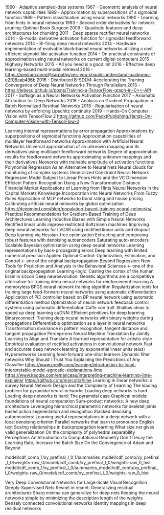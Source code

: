1960 - Adaptive sampled-data systems
1987 - Geometric analysis of neural network capabilities
1989 - Approximation by superpositions of a sigmoidal function
1989 - Pattern classification using neural networks
1990 - Learning from hints in neural networks
1993 - Second order derivatives for network pruning: Optimal Brain Surgeon
2009 - Quadratic features and deep architectures for chunking
2011 - Deep sparse rectifier neural networks
2014 - Bi-modal derivative activation function for sigmoidal feedforward networks
2014 - Bi-firing deep neural networks
2014 - Hardware implementation of evolvable block-based neural networks utilizing a cost efficient sigmoid-like activation function
2014 - On practical constraints of approximation using neural networks on current digital computers
2015 - Highway Networks
2015 - All you need is a good init
2016 - Effective deep learning-based multi-modal retrieval
2016 - https://medium.com/@karpathy/yes-you-should-understand-backprop-e2f06eab496b
2016 - Distributed B-SDLM: Accelerating the Training Convergence of Deep Neural Networks Through Parallelism
2016 - https://tebesu.github.io/posts/Training-a-TensorFlow-graph-in-C++-API
2017 - Softsign as a Neural Networks Activation Function
2017 - Axiomatic Attribution for Deep Networks
2018 - Analysis on Gradient Propagation in Batch Normalized Residual Networks
2018 - Regularisation of neural networks by enforcing Lipschitz continuity
2019 - Hands-On Computer Vision with TensorFlow 2
    https://github.com/PacktPublishing/Hands-On-Computer-Vision-with-TensorFlow-2
 
Learning internal representations by error propagation
Approximations by superpositions of sigmoidal functions
Approximation capabilities of multilayer feedforward networks
Approximation with Artificial Neural Networks
Universal approximation of an unknown mapping and its derivatives using multilayer feedforward networks
Degree of approximation results for feedforward networks approximating unknown mappings and their derivatives
Networks with trainable amplitude of activation functions
Polynomial Regression As an Alternative to Neural Nets
Neural clouds for monitoring of complex systems
Generalized Constraint Neural Network Regression Model Subject to Linear Priors
Hints and the VC Dimension
Efficient Pattern Recognition Using a New Transformation Distance
Financial Market Applications of Learning from Hints Neural Networks in the Capital Markets
Knowledge Incorporation into Neural Networks From Fuzzy Rules
Application of MLP networks to bond rating and house pricing
Calibrating artificial neural networks by global optimization   
https://deepmind.com/blog/population-based-training-neural-networks/
Practical Recommendations for Gradient-Based Training of Deep Architectures
Learning Inductive Biases with Simple Neural Networks
Rectified linear units improve restricted Boltzmann machines
Improving deep neural networks for LVCSR using rectified linear units and dropout
Deep learning via Hessian-free optimization
Extracting and composing robust features with denoising autoencoders
Saturating auto-encoders
Scalable Bayesian optimization using deep neural networks
Learning representations by back-propagating errors
Deep learning with limited numerical precision
Applied Optimal Control: Optimization, Estimation, and Control <- one of the original backpropagation
Beyond Regression: New Tools for Prediction and Analysis in the Behavioral Sciences <- one of the original backpropagation
Learning-logic: Casting the cortex of the human brain in silicon
Deep neuroevolution: Genetic algorithms are a competitive alternative for training deep neural networks for reinforcement learning
A memoryless BFGS neural network training algorithm
Regularization tools for training large feed-forward neural networks using automatic differentiation
Application of PID controller based on BP neural network using automatic differentiation method
Optimization of neural network feedback control systems using automatic differentiation
Caffe con troll: Shallow ideas to speed up deep learning
cuDNN: Efficient primitives for deep learning
Binaryconnect: Training deep neural networks with binary weights during propagations
Differentiable optimization as a layer in neural networks
Transformation invariance in pattern recognition, tangent distance and tangent propagation
Perceprrons
Neural Machine Translation by Jointly Learning to Align and Translate
A learned representation for artistic style
Empirical evaluation of rectified activations in convolutional network
Fast and accurate deep network learning by exponential linear units (elus)
Hypernetworks
Learning feed-forward one-shot learners
Dynamic filter networks
Why Should I Trust You Explaining the Predictions of Any Classifier
https://www.oreilly.com/learning/introduction-to-local-interpretable-model-agnostic-explanations-lime
https://www.kaggle.com/emanceau/interpreting-machine-learning-lime-explainer
https://github.com/marcotcr/lime
Learning in linear networks: a survey
Neural Network Design and the Complexity of Learning
The loading problem for pyramidal neural networks
Loading deep networks is hard
Loading deep networks is hard: The pyramidal case
Graphical models: foundations of neural computation
Sum–product networks: A new deep architecture
Leveraging hierarchical parametric networks for skeletal joints based action segmentation and recognition
Stacked denoising autoencoders: Learning useful representations in a deep network with a local denoising criterion
Parallel networks that learn to pronounce English text
Scaling relationships in backpropagation learning
What size net gives valid generalization
On the complexity of polyhedral separability
Perceptrons An Introduction to Computational Geometry
Don't Decay the Learning Rate, Increase the Batch Size
On the Convergence of Adam and Beyond

model/cdf_comb_1/xy_prefinal_l_0_1/summaries_model/cdf_comb/xy_prefinal_l_0/weights-raw_0/model/cdf_comb/xy_prefinal_l_0/weights-raw_0_hist
model/cdf_comb_1/xy_prefinal_l_0/summaries_model/cdf_comb/xy_prefinal_l_0/weights-raw_0/model/cdf_comb/xy_prefinal_l_0/weights-raw_0_hist

Very Deep Convolutional Networks for Large-Scale Visual Recognition
Deeply-Supervised Nets
Resnet in resnet: Generalizing residual architectures
Sharp minima can generalize for deep nets
Keeping the neural networks simple by minimizing the description length of the weights
Densely connected convolutional networks
Identity mappings in deep residual networks